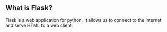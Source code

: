 ## What is Flask?
Flask is a web application for python. It allows us to connect to the internet and serve HTML to a web client.